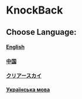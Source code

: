 # KnockBack

## Choose Language:   
####  [English](#ENG)   
####  [中国](#CHINESE_1)  
####  [クリアースカイ](#CHINESE_2)
####  [Українська мова](#UKR)  

